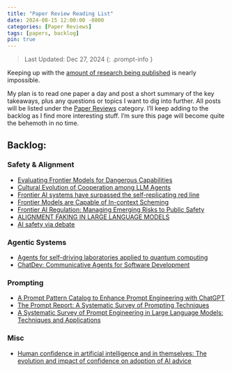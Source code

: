 ```yaml
---
title: "Paper Review Reading List"
date: 2024-08-15 12:00:00 -0800
categories: [Paper Reviews]
tags: [papers, backlog]
pin: true
---
```


> Last Updated: Dec 27, 2024
{: .prompt-info }

Keeping up with the [amount of research being published](https://arxiv.org/stats/monthly_submissions) is nearly impossible. 

My plan is to read one paper a day and post a short summary of the key takeaways, plus any questions or topics I want to dig into further. All posts will be listed under the [Paper Reviews](/categories/paper-reviews/) category. I’ll keep adding to the backlog as I find more interesting stuff. I’m sure this page will become quite the behemoth in no time.

## Backlog:

### Safety & Alignment
- [Evaluating Frontier Models for Dangerous Capabilities](https://arxiv.org/pdf/2403.13793)
- [Cultural Evolution of Cooperation among LLM Agents](https://arxiv.org/pdf/2412.10270)
- [Frontier AI systems have surpassed the self-replicating red line](https://www.arxiv.org/abs/2412.12140)
- [Frontier Models are Capable of In-context Scheming](https://static1.squarespace.com/static/6593e7097565990e65c886fd/t/67620d38fa0ceb12041ba585/1734479163821/in_context_scheming_paper_v2.pdf)
- [Frontier AI Regulation: Managing Emerging Risks to Public Safety](https://arxiv.org/pdf/2307.03718)
- [ALIGNMENT FAKING IN LARGE LANGUAGE MODELS](https://assets.anthropic.com/m/983c85a201a962f/original/Alignment-Faking-in-Large-Language-Models-full-paper.pdf)
- [AI safety via debate](https://arxiv.org/abs/1805.00899)

### Agentic Systems 
- [Agents for self-driving laboratories applied to quantum computing](https://arxiv.org/pdf/2412.07978)
- [ChatDev: Communicative Agents for Software Development](https://arxiv.org/pdf/2307.07924)

### Prompting
- [A Prompt Pattern Catalog to Enhance Prompt Engineering with ChatGPT](https://arxiv.org/pdf/2302.11382)
- [The Prompt Report: A Systematic Survey of Prompting Techniques](https://arxiv.org/pdf/2406.06608)
- [A Systematic Survey of Prompt Engineering in Large Language Models: Techniques and Applications](https://arxiv.org/pdf/2402.07927)

### Misc
- [Human confidence in artificial intelligence and in themselves: The evolution and impact of confidence on adoption of AI advice](https://www.sciencedirect.com/science/article/pii/S0747563221003411)
